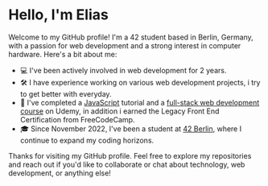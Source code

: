 # Hello, I'm Elias

Welcome to my GitHub profile! I'm a 42 student based in Berlin, Germany, with a passion for web development and a strong interest in computer hardware. Here's a bit about me:

- 💻 I've been actively involved in web development for 2 years.
- 🛠️ I have experience working on various web development projects, i try to get better with everyday.
- 📜 I've completed a [JavaScript](https://www.udemy.com/course/the-complete-javascript-course/) tutorial and a [full-stack web development course](https://www.udemy.com/course/the-complete-web-development-bootcamp/) on Udemy, in addition i earned the Legacy Front End Certification from FreeCodeCamp.
- 🎓 Since November 2022, I've been a student at [42 Berlin](https://42.berlin/), where I continue to expand my coding horizons.

Thanks for visiting my GitHub profile. Feel free to explore my repositories and reach out if you'd like to collaborate or chat about technology, web development, or anything else!
